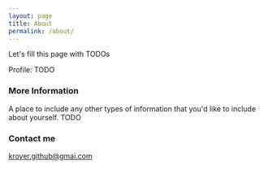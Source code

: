 ```yaml
---
layout: page
title: About
permalink: /about/
---
```


Let's fill this page with TODOs

Profile: TODO
### More Information

A place to include any other types of information that you'd like to include about yourself. TODO

### Contact me

[kroyer.github@gmai.com](kroyer.github@gmai.com)
